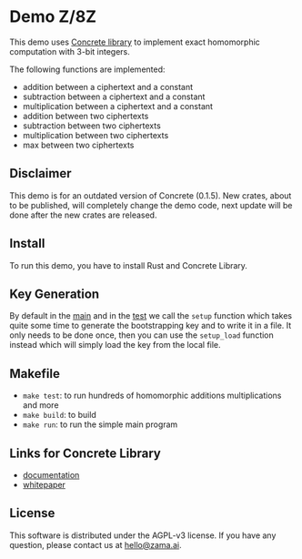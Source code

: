 # Demo Z/8Z

This demo uses [Concrete library](https://github.com/zama-ai/concrete) to implement exact homomorphic computation with 3-bit integers.

The following functions are implemented:

- addition between a ciphertext and a constant
- subtraction between a ciphertext and a constant
- multiplication between a ciphertext and a constant
- addition between two ciphertexts
- subtraction between two ciphertexts
- multiplication between two ciphertexts
- max between two ciphertexts

## Disclaimer

This demo is for an outdated version of Concrete (0.1.5). New crates, about to be published, will
completely change the demo code, next update will be done after the new crates are released.

## Install

To run this demo, you have to install Rust and Concrete Library.

## Key Generation

By default in the [main](src/main.rs#L13-L14) and in the [test](src/z8z/tests.rs#L426-L427) we call the `setup` function which takes quite some time to generate the bootstrapping key and to write it in a file.
It only needs to be done once, then you can use the `setup_load` function instead which will simply load the key from the local file.

## Makefile

- `make test`: to run hundreds of homomorphic additions multiplications and more
- `make build`: to build
- `make run`: to run the simple main program

## Links for Concrete Library

- [documentation](https://concrete.zama.ai)
- [whitepaper](http://whitepaper.zama.ai)

## License

This software is distributed under the AGPL-v3 license. If you have any question, please contact us at hello@zama.ai.
